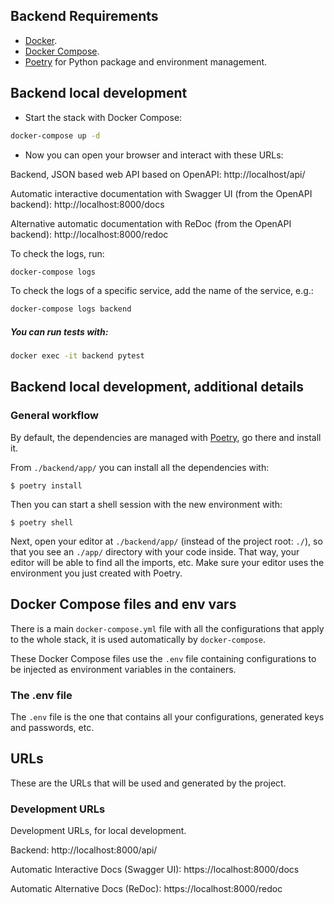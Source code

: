 ## Backend Requirements

* [Docker](https://www.docker.com/).
* [Docker Compose](https://docs.docker.com/compose/install/).
* [Poetry](https://python-poetry.org/) for Python package and environment management.


## Backend local development

* Start the stack with Docker Compose:

```bash
docker-compose up -d
```

* Now you can open your browser and interact with these URLs:

Backend, JSON based web API based on OpenAPI: http://localhost/api/

Automatic interactive documentation with Swagger UI (from the OpenAPI backend): http://localhost:8000/docs

Alternative automatic documentation with ReDoc (from the OpenAPI backend): http://localhost:8000/redoc


To check the logs, run:

```bash
docker-compose logs
```

To check the logs of a specific service, add the name of the service, e.g.:

```bash
docker-compose logs backend
```
##### You can run tests with: 
  
```bash
docker exec -it backend pytest
```
  
## Backend local development, additional details

### General workflow

By default, the dependencies are managed with [Poetry](https://python-poetry.org/), go there and install it.

From `./backend/app/` you can install all the dependencies with:

```console
$ poetry install
```

Then you can start a shell session with the new environment with:

```console
$ poetry shell
```

Next, open your editor at `./backend/app/` (instead of the project root: `./`), so that you see an `./app/` directory with your code inside. That way, your editor will be able to find all the imports, etc. Make sure your editor uses the environment you just created with Poetry.

## Docker Compose files and env vars

There is a main `docker-compose.yml` file with all the configurations that apply to the whole stack, it is used automatically by `docker-compose`.


These Docker Compose files use the `.env` file containing configurations to be injected as environment variables in the containers.

### The .env file

The `.env` file is the one that contains all your configurations, generated keys and passwords, etc.

## URLs

These are the URLs that will be used and generated by the project.

### Development URLs

Development URLs, for local development.


Backend: http://localhost:8000/api/

Automatic Interactive Docs (Swagger UI): https://localhost:8000/docs

Automatic Alternative Docs (ReDoc): https://localhost:8000/redoc
